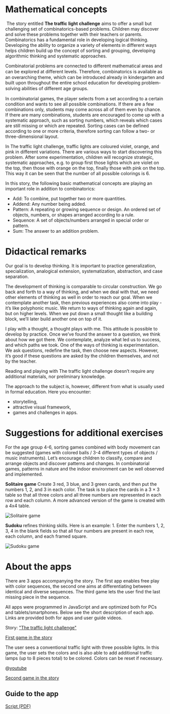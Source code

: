# Mathematical concepts
​
The story entitled **The traffic light challenge** aims to offer a small but challenging set of combinatorics-based problems. Children may discover and solve these problems together with their teachers or parents. Combinatorics has a fundamental role in developing logical thinking. Developing the ability to organize a variety of elements in different ways helps children build up the concept of sorting and grouping, developing algorithmic thinking and systematic approaches. 

Combinatorial problems are connected to different mathematical areas and can be explored at diﬀerent levels. Therefore, combinatorics is available as an overarching theme, which can be introduced already in kindergarten and built upon throughout the entire school education for developing problem-solving abilities of diﬀerent age groups.  

In combinatorial games, the player selects from a set according to a certain condition and wants to see all possible combinations. If there are a few combinations only, students may come across all of them even by chance. If there are many combinations, students are encouraged to come up with a systematic approach, such as sorting numbers, which reveals which cases are still missing or which are repeated. Sorting cases can be defined according to one or more criteria, therefore sorting can follow a two- or three-dimensional layout.

In The traffic light challenge, traffic lights are coloured violet, orange, and pink in different variations. There are various ways to start discovering this problem. After some experimentation,  children will recognize strategic, systematic approaches, e.g. to group first those lights which are violet on the top, then those with orange on the top, finally those with pink on the top. This way it can be seen that the number of all possible colorings is 6.

In this story, the following basic mathematical concepts are playing an important role in addition to combinatorics:

+ Add: To combine, put together two or more quantities.
+ Addend: Any number being added. 
+ Pattern: A repeating or growing sequence or design. An ordered set of objects, numbers, or shapes arranged according to a rule. 
+ Sequence: A set of objects/numbers arranged in special order or pattern.
+ Sum: The answer to an addition problem.

# Didactical remarks
Our goal is to develop thinking. It is important to practice generalization, specialization, analogical extension, systematization, abstraction, and case separation.

The development of thinking is comparable to circular construction. We go back and forth to a way of thinking, and when we deal with that, we need other elements of thinking as well in order to reach our goal. When we contemplate another task, then previous experiences also come into play - it’s like polyphonic music. We return to ways of thinking again and again, but on higher levels. When we put down a small thought like a building block, we’ll later build another one on top of it. 

I play with a thought, a thought plays with me. This attitude is possible to develop by practice. Once we’ve found the answer to a question, we think about how we got there. We contemplate, analyze what led us to success, and which paths we took. One of the ways of thinking is experimentation. We ask questions, redefine the task, then choose new aspects. However, it’s good if these questions are asked by the children themselves, and not by the teacher.

Reading and playing with The traffic light challenge doesn’t require any additional materials, nor preliminary knowledge. 

The approach to the subject is, however, different from what is usually used in formal education. Here you encounter: 
+ storytelling,
+ attractive visual framework,
+ games and challenges in apps.

# Suggestions for additional exercises
For the age group 4-6, sorting games combined with body movement can be suggested (games with colored balls / 3-4 different types of objects / music instruments). Let’s encourage children to classify, compare and arrange objects and discover patterns and changes. In combinatorial games, patterns in nature and the indoor environment can be well observed and implemented.

**Solitaire game**
Create 3 red, 3 blue, and 3 green cards, and then put the numbers 1, 2, and 3 in each color. The task is to place the cards in a 3 × 3 table so that all three colors and all three numbers are represented in each row and each column. A more advanced version of the game is created with a 4x4 table.

![Solitaire game](/stories/logi-1/img/solitaire2.png)

**Sudoku** refines thinking skills. Here is an example: 1. Enter the numbers 1, 2, 3, 4 in the blank fields so that all four numbers are present in each row, each column, and each framed square.

![Sudoku game](/stories/logi-1/img//sudoku.png)

# About the apps
There are 3 apps accompanying the story. The first app enables free play with color sequences, the second one aims at differentiating between identical and diverse sequences. The third game lets the user find the last missing piece in the sequence.

All apps were programmed in JavaScript and are optimized both for PCs and tablets/smartphones. Below see the short description of each app. Links are provided both for apps and user guide videos. 

Story: ["The traffic light challenge"]($HUB_URL/story/the-traffic-light-challenge/)

[First game in the story]($HUB_URL/story/the-traffic-light-challenge/?actionLink=firstGame)

The user sees a conventional traffic light with three possible lights. In this game, the user sets the colors and is also able to add additional traffic lamps (up to 8 pieces total) to be colored. Colors can be reset if necessary. 

@[youtube](zdFCyi9WLkY)

[Second game in the story]($HUB_URL/story/the-traffic-light-challenge/?actionLink=secondGame)

## Guide to the app ## 

[Script (PDF)](/stories/the-traffic-light-challenge/transcripts/Script1.pdf)